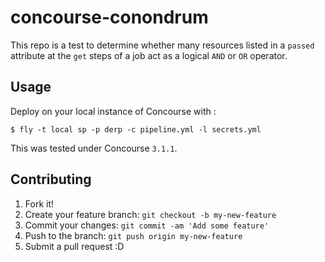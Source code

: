 # concourse-conondrum

This repo is a test to determine whether many resources listed in a `passed` attribute at the `get` steps of a job act as a logical `AND` or `OR` operator.

## Usage

Deploy on your local instance of Concourse with :

```shell
$ fly -t local sp -p derp -c pipeline.yml -l secrets.yml
```

This was tested under Concourse `3.1.1`.

## Contributing

1. Fork it!
2. Create your feature branch: `git checkout -b my-new-feature`
3. Commit your changes: `git commit -am 'Add some feature'`
4. Push to the branch: `git push origin my-new-feature`
5. Submit a pull request :D
